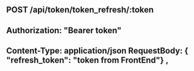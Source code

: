 ## POST /api/token/token_refresh/:token

## Authorization: "Bearer token"

## Content-Type: application/json RequestBody: { "refresh_token": "token from FrontEnd"} ,
